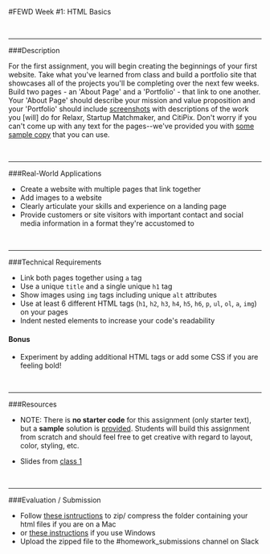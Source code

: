 #FEWD Week #1: HTML Basics


<br>

---


###Description


For the first assignment, you will begin creating the beginnings of your first website. Take what you've learned from class and build a portfolio site that showcases all of the projects you'll be completing over the next few weeks. Build two pages - an 'About Page' and a 'Portfolio' - that link to one another. Your 'About Page' should describe your mission and value proposition and your 'Portfolio' should include [screenshots](starter_code/images) with descriptions of the work you [will] do for Relaxr, Startup Matchmaker, and CitiPix. Don't worry if you can't come up with any text for the pages--we've provided you with [some sample copy](starter_code/sample_copy.txt) that you can use.

<br>

---


###Real-World Applications


- Create a website with multiple pages that link together
- Add images to a website
- Clearly articulate your skills and experience on a landing page
- Provide customers or site visitors with important contact and social media information in a format they're accustomed to



<br>

---


###Technical Requirements

- Link both pages together using `a` tag
- Use a unique `title` and a single unique `h1` tag
- Show images using `img` tags including unique `alt` attributes
- Use at least 6 different HTML tags (`h1`, `h2`, `h3`, `h4`, `h5`, `h6`, `p`, `ul`, `ol`, `a`, `img`) on your pages
- Indent nested elements to increase your code's readability

#### Bonus

- Experiment by adding additional HTML tags or add some CSS if you are feeling bold!


<br>

---

###Resources

- NOTE: There is **no starter code** for this assignment (only starter text), but a **sample** solution is [provided](solution).  Students will build this assignment from scratch and should feel free to get creative with regard to layout, color, styling, etc.

- Slides from [class 1](../01_html_basics/Slides_01.pdf)

<br>

---

###Evaluation / Submission

- Follow [these isntructions](http://www.macinstruct.com/node/159) to zip/ compress the folder containing your html files if you are on a Mac
- or [these instructions](https://support.microsoft.com/en-us/help/14200/windows-compress-uncompress-zip-files) if you use Windows
- Upload the zipped file to the #homework_submissions channel on Slack
